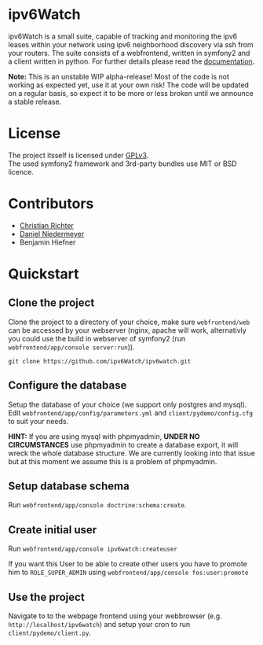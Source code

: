 ipv6Watch
=========
ipv6Watch is a small suite, capable of tracking and monitoring the ipv6 leases within your network using ipv6 neighborhood discovery via ssh from your routers.
The suite consists of a webfrontend, written in symfony2 and a client written in python.
For further details please read the <a href="docs/README.md" target="_blank">documentation</a>.

<b>Note:</b> This is an unstable WIP alpha-release! Most of the code is not working as expected yet, use it at your own risk! The code will be updated on a regular basis, so expect it to be more or less broken until we announce a stable release.

License
=======
The project itsself is licensed under <a href="LICENSE">GPLv3</a>.<br>
The used symfony2 framework and 3rd-party bundles use MIT or BSD licence.

Contributors
============
- <a href="https://github.com/dragonchaser">Christian Richter</a>
- <a href="https://github.com/danielniedermeyer">Daniel Niedermeyer</a>
- Benjamin Hiefner


Quickstart
==========
Clone the project 
-----------------
Clone the project to a directory of your choice, make sure `webfrontend/web` can be accessed by your webserver (nginx, apache will work, alternativly you could use the build in webserver of symfony2 (run `webfrontend/app/console server:run`)).
```
git clone https://github.com/ipv6Watch/ipv6watch.git
```
Configure the database
----------------------
Setup the database of your choice (we support only postgres and mysql).
Edit `webfrontend/app/config/parameters.yml` and `client/pydemo/config.cfg` to suit your needs.

<b>HINT:</b> If you are using mysql with phpmyadmin, <b>UNDER NO CIRCUMSTANCES</b> use phpmyadmin to create a database export, it will wreck the whole database structure. We are currently looking into that issue but at this moment we assume this is a problem of phpmyadmin.

Setup database schema
---------------------
Run `webfrontend/app/console doctrine:schema:create`.

Create initial user
-------------------
Run `webfrontend/app/console ipv6watch:createuser`

If you want this User to be able to create other users you have to promote him to `ROLE_SUPER_ADMIN` using `webfrontend/app/console fos:user:promote`

Use the project
---------------

Navigate to to the webpage frontend using your webbrowser (e.g. `http://localhost/ipv6watch`) and setup your cron to run `client/pydemo/client.py`.